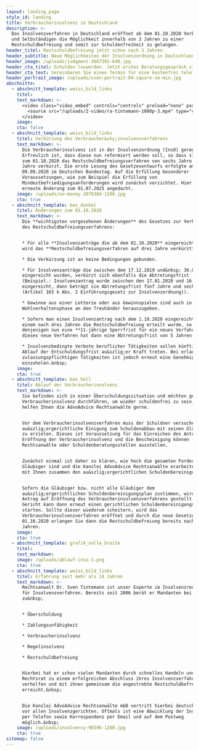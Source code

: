 ```yaml
---
layout: landing_page
style_id: landing
title: Verbraucherinsolvenz in Deutschland
description: >-
  Das Insolvenzverfahren in Deutschland eröffnet ab dem 01.10.2020 Verbrauchern
  und Selbständigen die Möglichkeit innerhalb von 3 Jahren zu einer
  Restschuldbefreiung und somit zur Schuldenfreiheit zu gelangen.
header_titel: Restschuldbefreiung jetzt schon nach 3 Jahren.
header_subtitle: Neue Möglichkeiten der Insolvenzordnung in Deutschland nutzen.
header_image: /uploads/judgment-3667391-640.jpg
header_cta_titel: Schulden loswerden. Jetzt erstes Beratungsgespräch sichern.
header_cta_text: Vereinbaren Sie einen Termin für eine kostenfrei telefonische Erstberatung.
header_portrait_image: /uploads/sven-portrait-04-square-sm-min.jpg
abschnitte:
  - abschnitt_template: weiss_bild_links
    titel: 
    text_markdown: >-
      <video class="video_embed" controls="controls" preload="none" poster="/uploads/2-video/ra-tintemann-thumbnail.jpg">
        <source src="/uploads/2-video/ra-tintemann-1080p-3.mp4" type="video/mp4" />
      </video>
    image: 
    cta: false
  - abschnitt_template: weiss_bild_links
    titel: Verkürzung des Verbraucher&shy;insolvenzverfahrens
    text_markdown: >-
      Die Verbraucherinsolvenz ist in der Insolvenzordnung (InsO) geregelt.
      Erfreulich ist, dass diese nun reformiert werden soll, so dass sich schon
      zum 01.10.2020 das Restschuldbefreiungsverfahren von sechs Jahre auf drei
      Jahre verkürzt. Die erste Lesung des Gesetzesentwurfs erfolgte am
      09.09.2020 im Deutschen Bundestag. Auf die Erfüllung besonderer
      Voraussetzungen, wie zum Beispiel die Erfüllung von
      Mindestbefriedigungsanforderungen wird zunächst verzichtet. Hier ist eine
      erneute Änderung zum 01.07.2025 angedacht.
    image: /uploads/no-money-2070384-1280.jpg
    cta: true
  - abschnitt_template: box_dunkel
    titel: Änderungen zum 01.10.2020
    text_markdown: >-
      Die **wichtigsten vorgesehenen Änderungen** des Gesetzes zur Verkürzung
      des Restschuldbefreiungsverfahrens:


      * Für alle **Insolvenzanträge die ab dem 01.10.2020** eingereicht werden,
      wird das **Restschuldbefreiungsverfahren auf drei Jahre verkürzt**.

      * Die Verkürzung ist an keine Bedingungen gebunden.

      * Für Insolvenzanträge die zwischen dem 17.12.2019 und&nbsp; 30.09.2020
      eingereicht wurden, verkürzt sich ebenfalls die Abtretungsfrist
      (Beispiel.: Insolvenzantrag wurde zwischen den 17.01.2020 und 16.02.2020
      eingereicht, dann beträgt sie Abtretungsfrist fünf Jahre und sechs Monate
      (Artikel 103 k Abs. 2 Einführungsgesetz zur Insolvenzordnung)).

      * Gewinne aus einer Lotterie oder aus Gewinnspielen sind auch in der
      Wohlverhaltensphase an den Treuhänder herauszugeben.

      * Sofern man einen Insolvenzantrag nach dem 1.10.2020 eingereicht hat und
      einem nach drei Jahren die Restschuldbefreiung erteilt wurde, so gilt für
      denjenigen nun eine **11-jährige Sperrfrist für ein neues Verfahren** und
      dieses neue Verfahren hat dann eine Abtretungsfrist von 5 Jahren.

      * Insolvenzbedingte Verbote beruflicher Tätigkeiten sollen künftig mit
      Ablauf der Entschuldungsfrist au&szlig;er Kraft treten. Bei erlaubnis- und
      zulassungspflichtigen Tätigkeiten ist jedoch erneut eine Genehmigung dafür
      einzuholen.&nbsp;
    image:
    cta: true
  - abschnitt_template: box_hell
    titel: Ablauf der Verbraucherinsolvenz
    text_markdown: >-
      Sie befinden sich in einer Überschuldungssituation und möchten gern eine
      Verbraucherinsolvenz durchführen, um wieder schuldenfrei zu sein, dann
      helfen Ihnen die AdvoAdvice Rechtsanwälte gerne.


      Vor dem Verbraucherinsolvenzverfahren muss der Schuldner versuchen, eine
      au&szlig;ergerichtliche Einigung zum Schuldenabbau mit seinen Gläubigern
      zu erzielen. Dieses ist Voraussetzung für das Einreichen des Antrages auf
      Eröffnung der Verbraucherinsolvenz und die Bescheinigung können
      Rechtsanwälte oder Schuldenberatungsstellen ausstellen.


      Zunächst einmal ist daher zu klären, wie hoch die gesamten Forderungen der
      Gläubiger sind und die Kanzlei AdvoAdvice Rechtsanwälte erarbeitet dann
      mit Ihnen zusammen den au&szlig;ergerichtlichen Schuldenbereinigungsplan.


      Sofern die Gläubiger bzw. nicht alle Gläubiger dem
      au&szlig;ergerichtlichen Schuldenbereinigungsplan zustimmen, wird dann der
      Antrag auf Eröffnung des Verbraucherinsolvenzverfahrens gestellt. Das
      Gericht kann dann erneut einen gerichtlichen Schuldenbereinigungsversuch
      starten. Sollte dieser wiederum scheitern, wird das
      Verbraucherinsolvenzverfahren eröffnet und durch die neue Gesetzgebung zum
      01.10.2020 erlangen Sie dann die Restschuldbefreiung bereits nach drei
      Jahren.
    image:
    cta: true
  - abschnitt_template: grafik_volle_breite
    titel:
    text_markdown:
    image: /uploads/ablauf-inso-1.png
    cta: true
  - abschnitt_template: weiss_bild_links
    titel: Erfahrung seit mehr als 14 Jahren
    text_markdown: >-
      Rechtsanwalt Dr. Sven Tintemann ist unser Experte im Insolvenzrecht und
      für Insolvenzverfahren. Bereits seit 2006 berät er Mandanten bei Fragen
      zu&nbsp;


      * Überschuldung

      * Zahlungsunfähigkeit

      * Verbraucherinsolvenz

      * Regelinsolvenz

      * Restschuldbefreiung


      Hierbei hat er schon vielen Mandanten durch schnelles Handeln und klaren
      Rechtsrat zu einem erfolgreichen Abschluss ihres Insolvenzverfahrens
      verholfen und mit ihnen gemeinsam die angestrebte Restschuldbefreiung
      erreicht.&nbsp;


      Die Kanzlei AdvoAdvice Rechtsanwälte mbB vertritt hierbei deutschlandweit
      vor allen Insolvenzgerichten. Oftmals ist eine Abwicklung der Insolvenz
      per Telefon sowie Korrespondenz per Email und auf dem Postweg
      möglich.&nbsp;
    image: /uploads/insolvency-96596-1280.jpg
    cta: true
sitemap: false
---
```

